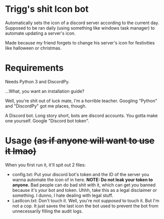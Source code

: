 # Trigg's shit Icon bot

Automatically sets the icon of a discord server according to the current day.
Supposed to be ran daily (using something like windows task manager) to automate updating a server's icon.

Made because my friend forgets to change his server's icon for festivities like halloween or christmas.


# Requirements
Needs Python 3 and DiscordPy.

...What, you want an installation guide?

Well, you're shit out of luck mate, I'm a horrible teacher. Googling "Python" and "DiscordPy" got me places, though.

A Discord bot. Long story short, bots are discord accounts. You gotta make one yourself. Google "Discord bot token".


# Usage ~~(as if anyone will want to use it lmao)~~
When you first run it, it'll spit out 2 files:

- config.txt:
Put your discord bot's token and the ID of the server you wanna automate the icon of in here. **NOTE: Do not leak your token to anyone.** Bad people can do bad shit with it, which can get *you* banned because it's *your* bot and token. Uhhh, take this as a legal disclaimer or something. I dunno, I hate dealing with legal stuff.
- LastIcon.txt:
Don't touch it. Well, you're not *supposed* to touch it. But I'm not a cop. It just saves the last icon the bot used to prevent the bot from unnecessarily filling the audit logs.
